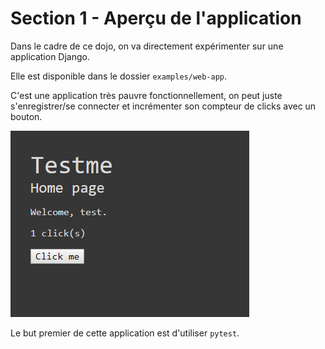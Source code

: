 # Section 1 - Aperçu de l'application

Dans le cadre de ce dojo, on va directement expérimenter sur une application Django.

Elle est disponible dans le dossier `examples/web-app`.

C'est une application très pauvre fonctionnellement, on peut juste s'enregistrer/se connecter et incrémenter son compteur de clicks avec un bouton.

![clicks](./images/clicks.png)

Le but premier de cette application est d'utiliser `pytest`.
